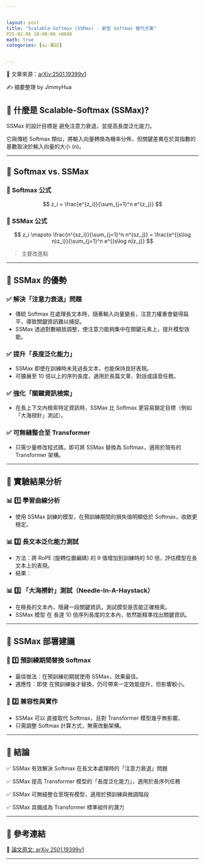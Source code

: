 ```yaml
---


layout: post
title: "Scalable-Softmax (SSMax) - 新型 Softmax 替代方案"
P25-02-06 10:00:00 +0800
math: true
categories: [ai-筆記]


---
```


📌 文章來源：[arXiv:2501.19399v1](https://arxiv.org/abs/2501.19399v1)

✍ 摘要整理 by JimmyHua

## 🔹 什麼是 Scalable-Softmax (SSMax)?

SSMax 的設計目標是 避免注意力衰退，並提高長度泛化能力。

它與傳統 Softmax 類似，將輸入向量轉換為機率分佈，但關鍵差異在於其指數的基數取決於輸入向量的大小 (n)。

---

## 🔹 Softmax vs. SSMax

### 🔹 Softmax 公式

$$
z_i = \frac{e^{z_i}}{\sum_{j=1}^n e^{z_j}}
$$

### 🔹 SSMax 公式

$$
z_i \mapsto \frac{n^{sz_i}}{\sum_{j=1}^n n^{sz_j}} = \frac{e^{(s\log n)z_i}}{\sum_{j=1}^n e^{(s\log n)z_j}}
$$

> 主要改進點

---

## 🔹 SSMax 的優勢

### ✅ 解決「注意力衰退」問題

- 傳統 Softmax 在處理長文本時，隨著輸入向量變長，注意力權重會變得扁平，導致關鍵資訊難以捕捉。
- SSMax 透過對數縮放調整，使注意力能夠集中在關鍵元素上，提升模型效能。
### ✅ 提升「長度泛化能力」

- SSMax 即使在訓練時未見過長文本，也能保持良好表現。
- 可擴展至 10 倍以上的序列長度，適用於長篇文章、對話或語音任務。
### ✅ 強化「關鍵資訊檢索」

- 在長上下文內檢索特定資訊時，SSMax 比 Softmax 更容易鎖定目標（例如「大海撈針」測試）。
### ✅ 可無縫整合至 Transformer

- 只需少量修改程式碼，即可將 SSMax 替換為 Softmax，適用於現有的 Transformer 架構。
---

## 🔹 實驗結果分析

### 📊 1️⃣ 學習曲線分析

- 使用 SSMax 訓練的模型，在預訓練期間的損失值明顯低於 Softmax，收斂更穩定。
### 📊 2️⃣ 長文本泛化能力測試

- 方法：將 RoPE (旋轉位置編碼) 的 θ 值增加到訓練時的 50 倍，評估模型在長文本上的表現。
- 結果：
### 📊 3️⃣ 「大海撈針」測試（Needle-In-A-Haystack）

- 在極長的文本內，隱藏一段關鍵資訊，測試模型是否能正確檢索。
- SSMax 模型 在 長達 10 倍序列長度的文本內，依然能精準找出關鍵資訊。
---

## 🔹 SSMax 部署建議

### 🚀 1️⃣ 預訓練期間替換 Softmax

- 最佳做法：在預訓練初期就使用 SSMax，效果最佳。
- 適應性：即使 在預訓練後才替換，仍可帶來一定效能提升，但影響較小。
### 🔧 2️⃣ 兼容性與實作

- SSMax 可以 直接取代 Softmax，且對 Transformer 模型幾乎無影響。
- 只需調整 Softmax 計算方式，無需改動架構。
---

## 🔹 結論

✅ SSMax 有效解決 Softmax 在長文本處理時的「注意力衰退」問題

✅ SSMax 提高 Transformer 模型的「長度泛化能力」，適用於長序列任務

✅ SSMax 可無縫整合至現有模型，適用於預訓練與微調階段

✅ SSMax 具備成為 Transformer 標準組件的潛力

---

## 📌 參考連結

🔗 [論文原文: arXiv 2501.19399v1](https://arxiv.org/abs/2501.19399v1)

---



